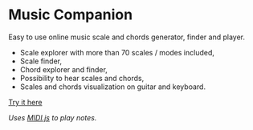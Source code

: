 # Music Companion

Easy to use online music scale and chords generator, finder and player.

* Scale explorer with more than 70 scales / modes included,
* Scale finder,
* Chord explorer and finder,
* Possibility to hear scales and chords,
* Scales and chords visualization on guitar and keyboard.

[Try it here](http://ngourier.free.fr/musiccompanion/)

_Uses [MIDI.js](https://github.com/mudcube/MIDI.js/) to play notes._
